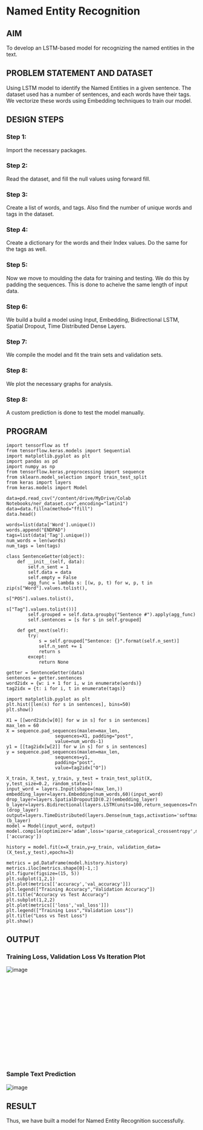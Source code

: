 # Named Entity Recognition

## AIM

To develop an LSTM-based model for recognizing the named entities in the text.

## PROBLEM STATEMENT AND DATASET
Using LSTM model to identify the Named Entities in a given sentence.
The dataset used has a number of sentences, and each words have their tags. 
We vectorize these words using Embedding techniques to train our model.

## DESIGN STEPS

### Step 1:
Import the necessary packages.

### Step 2:
Read the dataset, and fill the null values using forward fill. 

### Step 3:
Create a list of words, and tags. Also find the number of unique words and tags in the dataset.

### Step 4:
Create a dictionary for the words and their Index values. Do the same for the tags as well.

### Step 5:
Now we move to moulding the data for training and testing. We do this by padding the sequences. This is done to acheive the same length of input data.

### Step 6:
We build a build a model using Input, Embedding, Bidirectional LSTM, Spatial Dropout, Time Distributed Dense Layers.

### Step 7:
We compile the model and fit the train sets and validation sets. 

### Step 8:
We plot the necessary graphs for analysis. 

### Step 8:
A custom prediction is done to test the model manually.

## PROGRAM
```python3
import tensorflow as tf
from tensorflow.keras.models import Sequential
import matplotlib.pyplot as plt
import pandas as pd
import numpy as np
from tensorflow.keras.preprocessing import sequence
from sklearn.model_selection import train_test_split
from keras import layers
from keras.models import Model

data=pd.read_csv("/content/drive/MyDrive/Colab Notebooks/ner_dataset.csv",encoding="latin1")
data=data.fillna(method="ffill")
data.head()

words=list(data['Word'].unique())
words.append("ENDPAD")
tags=list(data['Tag'].unique())
num_words = len(words)
num_tags = len(tags)

class SentenceGetter(object):
    def __init__(self, data):
        self.n_sent = 1
        self.data = data
        self.empty = False
        agg_func = lambda s: [(w, p, t) for w, p, t in zip(s["Word"].values.tolist(),
                                                           s["POS"].values.tolist(),
                                                           s["Tag"].values.tolist())]
        self.grouped = self.data.groupby("Sentence #").apply(agg_func)
        self.sentences = [s for s in self.grouped]
    
    def get_next(self):
        try:
            s = self.grouped["Sentence: {}".format(self.n_sent)]
            self.n_sent += 1
            return s
        except:
            return None

getter = SentenceGetter(data)
sentences = getter.sentences
word2idx = {w: i + 1 for i, w in enumerate(words)}
tag2idx = {t: i for i, t in enumerate(tags)}

import matplotlib.pyplot as plt
plt.hist([len(s) for s in sentences], bins=50)
plt.show()

X1 = [[word2idx[w[0]] for w in s] for s in sentences]
max_len = 60
X = sequence.pad_sequences(maxlen=max_len,
                  sequences=X1, padding="post",
                  value=num_words-1)
y1 = [[tag2idx[w[2]] for w in s] for s in sentences]
y = sequence.pad_sequences(maxlen=max_len,
                  sequences=y1,
                  padding="post",
                  value=tag2idx["O"])

X_train, X_test, y_train, y_test = train_test_split(X, y,test_size=0.2, random_state=1)
input_word = layers.Input(shape=(max_len,))
embedding_layer=layers.Embedding(num_words,60)(input_word)
drop_layer=layers.SpatialDropout1D(0.2)(embedding_layer)
b_layer=layers.Bidirectional(layers.LSTM(units=100,return_sequences=True,recurrent_dropout=0.2))(drop_layer)
output=layers.TimeDistributed(layers.Dense(num_tags,activation='softmax'))(b_layer)
model = Model(input_word, output)
model.compile(optimizer='adam',loss='sparse_categorical_crossentropy',metrics=['accuracy'])

history = model.fit(x=X_train,y=y_train, validation_data=(X_test,y_test),epochs=3)

metrics = pd.DataFrame(model.history.history)
metrics.iloc[metrics.shape[0]-1,:]
plt.figure(figsize=(15, 5))
plt.subplot(1,2,1)
plt.plot(metrics[['accuracy','val_accuracy']])
plt.legend(["Training Accuracy","Validation Accuracy"])
plt.title("Accuracy vs Test Accuracy")
plt.subplot(1,2,2)
plt.plot(metrics[['loss','val_loss']])
plt.legend(["Training Loss","Validation Loss"])
plt.title("Loss vs Test Loss")
plt.show()

```
## OUTPUT

### Training Loss, Validation Loss Vs Iteration Plot
![image](https://user-images.githubusercontent.com/65499285/197232302-88fc13ba-85dd-4ff6-a282-382d67cfa27d.png)

<br><br><br><br><br><br><br><br><br><br><br><br><br>
### Sample Text Prediction
![image](https://user-images.githubusercontent.com/65499285/197232140-77b888f0-1cc5-40e0-835d-a054e5415243.png)

## RESULT
Thus, we have built a model for Named Entity Recognition successfully. 
